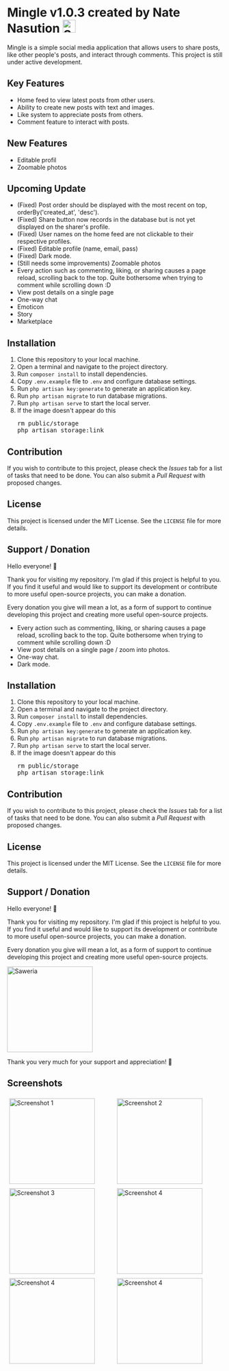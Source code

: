 # Mingle v1.0.3 created by Nate Nasution <img src="https://github.githubassets.com/images/icons/emoji/unicode/1f1ee-1f1e9.png" alt="Saweria" width="30" />

Mingle is a simple social media application that allows users to share posts, like other people's posts, and interact through comments. This project is still under active development.

## Key Features
- Home feed to view latest posts from other users.
- Ability to create new posts with text and images.
- Like system to appreciate posts from others.
- Comment feature to interact with posts.

## New Features
- Editable profil
- Zoomable photos

## Upcoming Update
- (Fixed) Post order should be displayed with the most recent on top, orderBy('created_at', 'desc').
- (Fixed) Share button now records in the database but is not yet displayed on the sharer's profile.
- (Fixed) User names on the home feed are not clickable to their respective profiles.
- (Fixed) Editable profile (name, email, pass)
- (Fixed) Dark mode.
- (Still needs some improvements) Zoomable photos
- Every action such as commenting, liking, or sharing causes a page reload, scrolling back to the top. Quite bothersome when trying to comment while scrolling down :D
- View post details on a single page
- One-way chat
- Emoticon
- Story
- Marketplace


## Installation
1. Clone this repository to your local machine.
2. Open a terminal and navigate to the project directory.
3. Run `composer install` to install dependencies.
4. Copy `.env.example` file to `.env` and configure database settings.
5. Run `php artisan key:generate` to generate an application key.
6. Run `php artisan migrate` to run database migrations.
7. Run `php artisan serve` to start the local server.
8. If the image doesn't appear do this
   <pre>rm public/storage
   php artisan storage:link</pre>

## Contribution
If you wish to contribute to this project, please check the *Issues* tab for a list of tasks that need to be done. You can also submit a *Pull Request* with proposed changes.

## License
This project is licensed under the MIT License. See the `LICENSE` file for more details.

## Support / Donation
Hello everyone! 👋

Thank you for visiting my repository. I'm glad if this project is helpful to you. If you find it useful and would like to support its development or contribute to more useful open-source projects, you can make a donation.

Every donation you give will mean a lot, as a form of support to continue developing this project and creating more useful open-source projects.

- Every action such as commenting, liking, or sharing causes a page reload, scrolling back to the top. Quite bothersome when trying to comment while scrolling down :D
- View post details on a single page / zoom into photos.
- One-way chat.
- Dark mode.

## Installation
1. Clone this repository to your local machine.
2. Open a terminal and navigate to the project directory.
3. Run `composer install` to install dependencies.
4. Copy `.env.example` file to `.env` and configure database settings.
5. Run `php artisan key:generate` to generate an application key.
6. Run `php artisan migrate` to run database migrations.
7. Run `php artisan serve` to start the local server.
8. If the image doesn't appear do this
   <pre>rm public/storage
   php artisan storage:link</pre>

## Contribution
If you wish to contribute to this project, please check the *Issues* tab for a list of tasks that need to be done. You can also submit a *Pull Request* with proposed changes.

## License
This project is licensed under the MIT License. See the `LICENSE` file for more details.

## Support / Donation

Hello everyone! 👋

Thank you for visiting my repository. I'm glad if this project is helpful to you. If you find it useful and would like to support its development or contribute to more useful open-source projects, you can make a donation.

Every donation you give will mean a lot, as a form of support to continue developing this project and creating more useful open-source projects.

<a href="https://saweria.co/bhottu" target="_blank">
    <img src="https://github.com/bhottu/nate-social-media/assets/35356275/b0a6053d-4033-467f-8578-e99abed81710" alt="Saweria" width="200" />
</a>

Thank you very much for your support and appreciation! 🙏

## Screenshots

<div style="display: flex; flex-wrap: wrap;">
  <div style="flex: 1 1 30%; margin: 5px;">
    <img src="https://github.com/bhottu/mingle-social-media/assets/35356275/cb14b9ff-ed46-44ea-9075-1c02f65ad082" alt="Screenshot 1" width="200"/>
  </div>
  <div style="flex: 1 1 30%; margin: 5px;">
    <img src="https://github.com/bhottu/mingle-social-media/assets/35356275/eb1258d4-c0db-4fde-80ab-6a0cdc278b5f" alt="Screenshot 2" width="200" />
  </div>
  <div style="flex: 1 1 30%; margin: 5px;">
    <img src="https://github.com/bhottu/mingle-social-media/assets/35356275/94ff1989-227c-42e1-8587-b2a2f7af98e3" alt="Screenshot 3" width="200" />
  </div>
  <div style="flex: 1 1 30%; margin: 5px;">
    <img src="https://github.com/bhottu/mingle-social-media/assets/35356275/f8aa2400-bd9d-4355-83a5-0a3b6c7de545" alt="Screenshot 4" width="200" />
  </div>
<div style="flex: 1 1 30%; margin: 5px;">
    <img src="https://github.com/bhottu/mingle-social-media/assets/35356275/9dc211a7-f50c-408f-8959-4b32a410f89d" alt="Screenshot 4" width="200" />
  </div>
<div style="flex: 1 1 30%; margin: 5px;">
    <img src="https://github.com/bhottu/mingle-social-media/assets/35356275/9051cd75-5a80-405b-b67f-c857ac7566eb" alt="Screenshot 4" width="200" />
  </div>
</div>
